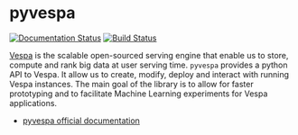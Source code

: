 # pyvespa

[![Documentation Status](https://readthedocs.org/projects/pyvespa/badge/?version=latest)](https://pyvespa.readthedocs.io/en/latest/?badge=latest)
[![Build Status](https://travis-ci.org/vespa-engine/pyvespa.svg?branch=master)](https://travis-ci.org/vespa-engine/pyvespa)

[Vespa](https://vespa.ai/) is the scalable open-sourced serving engine that enable us to store, compute and rank big data at user serving time. `pyvespa` provides a python API to Vespa. It allow us to create, modify, deploy and interact with running Vespa instances. The main goal of the library is to allow for faster prototyping and to facilitate Machine Learning experiments for Vespa applications.

* [pyvespa official documentation](https://pyvespa.readthedocs.io/en/latest/index.html) 
